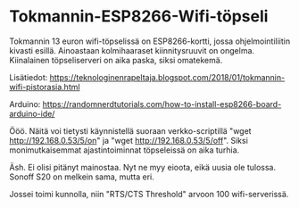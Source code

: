 # Tokmannin-ESP8266-Wifi-töpseli
Tokmannin 13 euron wifi-töpselissä on ESP8266-kortti, jossa ohjelmointiliitin kivasti esillä.
Ainoastaan kolmihaaraset kiinnitysruuvit on ongelma. 
Kiinalainen töpseliserveri on aika paska, siksi omatekemä.

Lisätiedot: https://teknologinenrapeltaja.blogspot.com/2018/01/tokmannin-wifi-pistorasia.html

Arduino: https://randomnerdtutorials.com/how-to-install-esp8266-board-arduino-ide/

Ööö. Näitä voi tietysti käynnistellä suoraan verkko-scriptillä  "wget http://192.168.0.53/5/on" ja  "wget http://192.168.0.53/5/off". Siksi monimutkaisemmat ajastintoiminnat töpseleissä on aika turhia.

Äsh. Ei olisi pitänyt mainostaa. Nyt ne myy eioota, eikä uusia ole tulossa. Sonoff S20 on melkein sama, mutta eri.

Jossei toimi kunnolla, niin "RTS/CTS Threshold" arvoon 100 wifi-serverissä.

